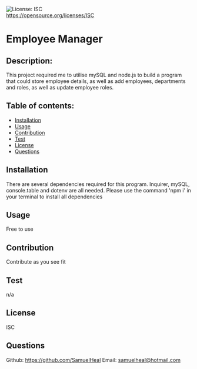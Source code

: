 ![License: ISC](https://img.shields.io/badge/License-ISC-blue.svg)<br />https://opensource.org/licenses/ISC
  
  # Employee Manager
  
  ## Description:
  This project required me to utilise mySQL and node.js to build a program that could store employee details, as well as add employees, departments and roles, as well as update employee roles.
  
  ## Table of contents:
  - [Installation](#installation)
  - [Usage](#usage)
  - [Contribution](#contribution)
  - [Test](#test)
  - [License](#license)
  - [Questions](#questions)

  ## Installation
  There are several dependencies required for this program. Inquirer, mySQL, console.table and dotenv are all needed. Please use the command 'npm i' in your terminal to install all dependencies

  ## Usage
  Free to use

  ## Contribution
  Contribute as you see fit

  ## Test
  n/a

  ## License
  ISC

  ## Questions
  Github: https://github.com/SamuelHeal
  Email: samuelheal@hotmail.com
  
